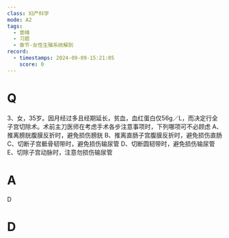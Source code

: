 ```yaml
---
class: 妇产科学
mode: A2
tags:
  - 景晴
  - 习题
  - 章节-女性生殖系统解剖
record:
  - timestamps: 2024-09-09-15:21:05
    score: 0
---
```


# Q
3、女，35岁。因月经过多且经期延长，贫血，血红蛋白仅56g／L，而决定行全子宫切除术。术前主刀医师在考虑手术各步注意事项时，下列哪项可不必顾虑
A、推离膀胱腹膜反折时，避免损伤膀胱
B、推离直肠子宫腹膜反折时，避免损伤直肠
C、切断子宫骶骨韧带时，避免损伤输尿管
D、切断圆韧带时，避免损伤输尿管
E、切除子宫动脉时，注意勿损伤输尿管

# A
D
# D

